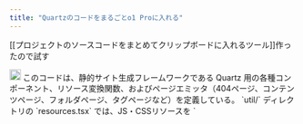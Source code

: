 ```yaml
---
title: "Quartzのコードをまるごとo1 Proに入れる"
---
```


[[プロジェクトのソースコードをまとめてクリップボードに入れるツール]]作ったので試す

<img src='https://scrapbox.io/api/pages/nishio/o1 Pro/icon' alt='o1 Pro.icon' height="19.5"/>
このコードは、静的サイト生成フレームワークである Quartz 用の各種コンポーネント、リソース変換関数、およびページエミッタ（404ページ、コンテンツページ、フォルダページ、タグページなど）を定義している。
`util/` ディレクトリの `resources.tsx` では、JS・CSSリソースを `<script>` や `<link>` に変換する関数や、`StaticResources` 型が定義されている。
`util/jsx.tsx` は hast 形式の HTML AST を Preact の JSX へ変換し、カスタムコンポーネント (e.g. `<table>`) を指定できる。
`util/og.tsx` は Satori を使った Open Graph 用画像生成関連の処理、`util/resources.tsx` はスクリプトやスタイルリソースの要素化関数、`plugins/emitters` ディレクトリは404ページやフォルダ一覧、タグページ一覧などを出力するロジックを提供し、`components/` 配下はタイトル、目次、タグリスト、検索、コメント欄などのUIコンポーネント群を定義。
全体として、Quartzを用いてマークダウンコンテンツを HTML 化、スタイル付与、ナビゲーションやメタ情報付加、OG画像生成などを行うためのモジュール群がまとめられている。

<img src='https://scrapbox.io/api/pages/nishio/nishio/icon' alt='nishio.icon' height="19.5"/>逆リンクなどの処理をしている部分はどこ？

<img src='https://scrapbox.io/api/pages/nishio/o1 Pro/icon' alt='o1 Pro.icon' height="19.5"/>逆リンク（backlinks）の処理は `components/Backlinks.tsx` に実装されている。
このコンポーネント内で、`allFiles` を走査して現在のページ(`slug`)にリンクするファイルを抽出し、その一覧を表示している。具体的には `backlinkFiles = allFiles.filter((file) => file.links?.includes(slug))` のようなコードで逆リンク先を取得している。

<img src='https://scrapbox.io/api/pages/nishio/nishio/icon' alt='nishio.icon' height="19.5"/>グローバルなデータ構造を作らずに各ページごとに全部のページを読んでるの？

<img src='https://scrapbox.io/api/pages/nishio/o1 Pro/icon' alt='o1 Pro.icon' height="19.5"/>`allFiles` はビルドプロセス中に一括で読み込まれ、処理された全ページのデータをまとめて保持した配列やオブジェクトとなっている（ビルドパイプラインで生成）。各ページレンダリング時には、この `allFiles` がコンポーネントのプロパティとして渡される。そのため、個別ページが独自に他のページを再読み込みするわけではなく、ビルド段階でグローバルにまとめられたデータ構造 `allFiles` に対して各ページがフィルタや検索をかけているだけである。

<img src='https://scrapbox.io/api/pages/nishio/nishio/icon' alt='nishio.icon' height="19.5"/>メモリには置いてるとしてもO(N^2)だよね？

<img src='https://scrapbox.io/api/pages/nishio/o1 Pro/icon' alt='o1 Pro.icon' height="19.5"/>確かに、この実装上、allFiles を各ページごとのレンダリング時に走査している処理（例えば逆リンク抽出）があるため、ページ数を N とすると、最悪 O(N^2) の計算量を要することになる。
ビルド時点で全ページ分の allFiles データ構造をメモリ上に用意し、ページごとの処理時にはその allFiles を都度フィルタリングするため、そのままではスケールが大きくなると非効率になる可能性がある。
